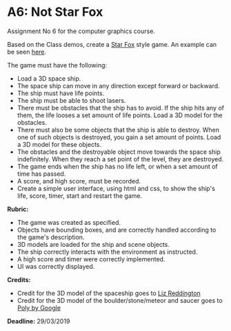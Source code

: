 # A6: Not Star Fox

Assignment No 6 for the computer graphics course.

Based on the Class demos, create a [Star Fox](https://en.wikipedia.org/wiki/Star_Fox) style game. An example can be seen [here](https://www.youtube.com/watch?v=AvT8SdZ5zf8).

The game must have the following:

- Load a 3D space ship. 
- The space ship can move in any direction except forward or backward.
- The ship must have life points.
- The ship must be able to shoot lasers. 
- There must be obstacles that the ship has to avoid. If the ship hits any of them, the life looses a set amount of life points. Load a 3D model for the obstacles.
- There must also be some objects that the ship is able to destroy. When one of such objects is destroyed, you gain a set amount of points. Load a 3D model for these objects.
- The obstacles and the destroyable object move towards the space ship indefinitely. When they reach a set point of the level, they are destroyed.
- The game ends when the ship has no life left, or when a set amount of time has passed.
- A score, and high score, must be recorded.
- Create a simple user interface, using html and css, to show the ship's life, score, timer, start and restart the game.

**Rubric:**

- The game was created as specified.
- Objects have bounding boxes, and are correctly handled according to the game's description.
- 3D models are loaded for the ship and scene objects.
- The ship correctly interacts with the environment as instructed.
- A high score and timer were correctly implemented.
- UI was correctly displayed.

**Credits:**

- Credit for the 3D model of the spaceship goes to [Liz Reddington](https://poly.google.com/user/0Y3UZeQ65oG)
- Credit for the 3D model of the boulder/stone/meteor and saucer goes to [Poly by Google](https://poly.google.com/user/4aEd8rQgKu2)

**Deadline:** 29/03/2019
